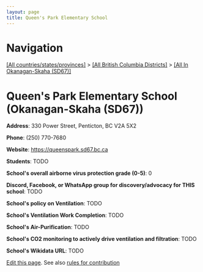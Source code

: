```yaml
---
layout: page
title: Queen's Park Elementary School
---
```

# Navigation

[[All countries/states/provinces]](../../..) > [[All British Columbia Districts]](../..) > [[All In Okanagan-Skaha (SD67)]](..)

# Queen's Park Elementary School (Okanagan-Skaha (SD67))

**Address**: 330 Power Street, Penticton, BC V2A 5X2

**Phone**: (250) 770-7680

**Website**: <https://queenspark.sd67.bc.ca>

**Students**: TODO

**School's overall airborne virus protection grade (0-5)**: 0

**Discord, Facebook, or WhatsApp group for discovery/advocacy for THIS school**: TODO

**School's policy on Ventilation**: TODO

**School's Ventilation Work Completion**: TODO

**School's Air-Purification**: TODO

**School's CO2 monitoring to actively drive ventilation and filtration**: TODO

**School's Wikidata URL**: TODO


[Edit this page](https://github.com/ventilate-schools/BC/edit/main/./Okanagan-Skaha_(SD67)/Queen's_Park_Elementary_School.md). See also [rules for contribution](../../../contribution-rules/)